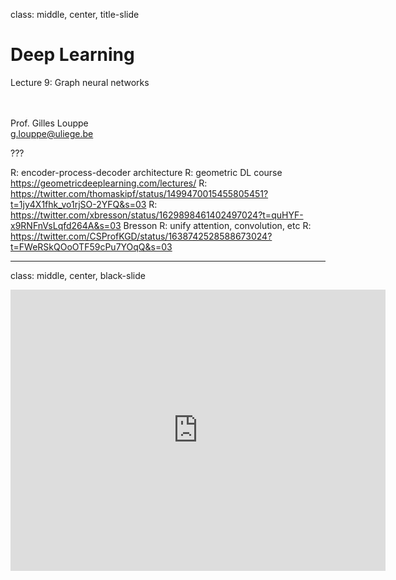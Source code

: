 class: middle, center, title-slide

# Deep Learning

Lecture 9: Graph neural networks

<br><br>
Prof. Gilles Louppe<br>
[g.louppe@uliege.be](mailto:g.louppe@uliege.be)

???

R: encoder-process-decoder architecture
R: geometric DL course https://geometricdeeplearning.com/lectures/
R: https://twitter.com/thomaskipf/status/1499470015455805451?t=1jy4X1fhk_vo1rjSO-2YFQ&s=03
R: https://twitter.com/xbresson/status/1629898461402497024?t=quHYF-x9RNFnVsLqfd264A&s=03 Bresson
R: unify attention, convolution, etc
R: https://twitter.com/CSProfKGD/status/1638742528588673024?t=FWeRSkQOoOTF59cPu7YOqQ&s=03

---

class: middle, center, black-slide

<iframe width="600" height="450" src="https://www.youtube.com/embed/8owQBFAHw7E" frameborder="0" allowfullscreen></iframe>
